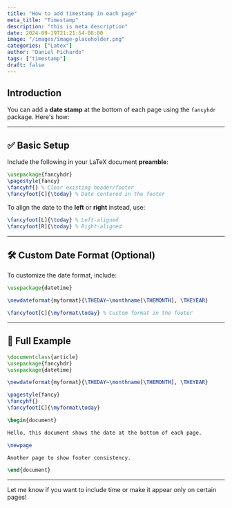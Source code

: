 ```yaml
---
title: "How to add timestamp in each page"
meta_title: "Timestamp"
description: "this is meta description"
date: 2024-09-19T21:21:54-08:00
image: "/images/image-placeholder.png"
categories: ["Latex"]
author: "Daniel Pichardo"
tags: ["timestamp"]
draft: false
---
```


## Introduction

You can add a **date stamp** at the bottom of each page using the `fancyhdr` package. Here's how:

---

## ✅ Basic Setup

Include the following in your LaTeX document **preamble**:

```latex
\usepackage{fancyhdr}
\pagestyle{fancy}
\fancyhf{} % Clear existing header/footer
\fancyfoot[C]{\today} % Date centered in the footer
```

To align the date to the **left** or **right** instead, use:

```latex
\fancyfoot[L]{\today} % Left-aligned
\fancyfoot[R]{\today} % Right-aligned
```

---

## 🛠️ Custom Date Format (Optional)

To customize the date format, include:

```latex
\usepackage{datetime}

\newdateformat{myformat}{\THEDAY~\monthname[\THEMONTH], \THEYEAR}

\fancyfoot[C]{\myformat\today} % Custom format in the footer
```

---

## 📝 Full Example

```latex
\documentclass{article}
\usepackage{fancyhdr}
\usepackage{datetime}

\newdateformat{myformat}{\THEDAY~\monthname[\THEMONTH], \THEYEAR}

\pagestyle{fancy}
\fancyhf{}
\fancyfoot[C]{\myformat\today}

\begin{document}

Hello, this document shows the date at the bottom of each page.

\newpage

Another page to show footer consistency.

\end{document}
```

---

Let me know if you want to include time or make it appear only on certain pages!